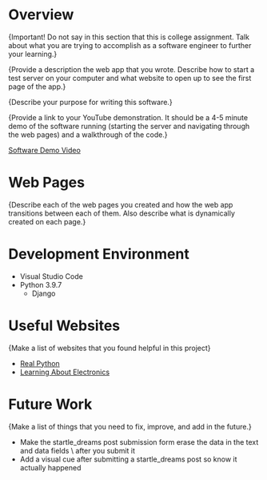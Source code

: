 # Overview

{Important!  Do not say in this section that this is college assignment.  Talk about what you are trying to accomplish as a software engineer to further your learning.}

{Provide a description the web app that you wrote. Describe how to start a test server on your computer and what website to open up to see the first page of the app.}

{Describe your purpose for writing this software.}

{Provide a link to your YouTube demonstration.  It should be a 4-5 minute demo of the software running (starting the server and navigating through the web pages) and a walkthrough of the code.}

[Software Demo Video](http://youtube.link.goes.here)

# Web Pages

{Describe each of the web pages you created and how the web app transitions between each of them.  Also describe what is dynamically created on each page.}

# Development Environment

* Visual Studio Code
* Python 3.9.7
    * Django

# Useful Websites

{Make a list of websites that you found helpful in this project}
* [Real Python](https://realpython.com/get-started-with-django-1/)
* [Learning About Electronics](http://www.learningaboutelectronics.com/Articles/How-to-save-data-from-a-form-to-a-database-table-in-Django.php)

# Future Work

{Make a list of things that you need to fix, improve, and add in the future.}
* Make the startle_dreams post submission form erase the data in the text and data fields \ 
after you submit it
* Add a visual cue after submitting a startle_dreams post so know it actually happened